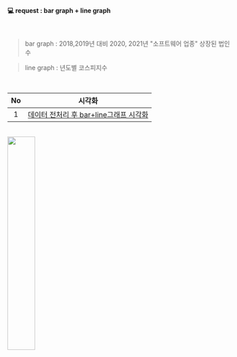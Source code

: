 #### 💻 request : bar graph + line graph
<br>

> bar graph : 2018,2019년 대비 2020, 2021년 "소프트웨어 업종" 상장된 법인 수

> line graph : 년도별 코스피지수
<br>

|No |시각화 |
|:---:|:-------------------:|
|1 |[데이터 전처리 후 bar+line그래프 시각화](https://github.com/teng-ny/Analyst_service/blob/main/request2/%EC%BD%94%EB%A1%9C%EB%82%98%20%EC%86%8C%ED%94%84%ED%8A%B8%EC%9B%A8%EC%96%B4%EA%B8%B0%EC%97%85%20%EC%83%81%EC%9E%A5%20%EC%8B%9C%EA%B0%81%ED%99%94.ipynb) |
<br>

<img src = "https://user-images.githubusercontent.com/96412996/211728322-8751abf9-24dc-4fe6-87a2-93c80caa662c.png" width="35%" height="35%">
